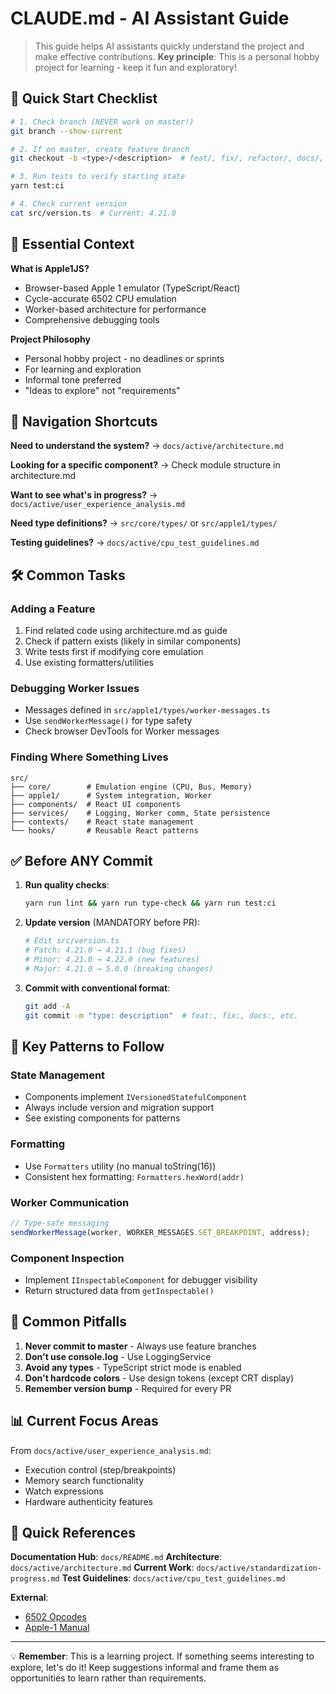 # CLAUDE.md - AI Assistant Guide

> This guide helps AI assistants quickly understand the project and make effective contributions.
> **Key principle**: This is a personal hobby project for learning - keep it fun and exploratory!

## 🚀 Quick Start Checklist

```bash
# 1. Check branch (NEVER work on master!)
git branch --show-current

# 2. If on master, create feature branch
git checkout -b <type>/<description>  # feat/, fix/, refactor/, docs/, test/, chore/

# 3. Run tests to verify starting state
yarn test:ci

# 4. Check current version
cat src/version.ts  # Current: 4.21.0
```

## 🎯 Essential Context

**What is Apple1JS?**

- Browser-based Apple 1 emulator (TypeScript/React)
- Cycle-accurate 6502 CPU emulation
- Worker-based architecture for performance
- Comprehensive debugging tools

**Project Philosophy**

- Personal hobby project - no deadlines or sprints
- For learning and exploration
- Informal tone preferred
- "Ideas to explore" not "requirements"

## 📍 Navigation Shortcuts

**Need to understand the system?**
→ `docs/active/architecture.md`

**Looking for a specific component?**
→ Check module structure in architecture.md

**Want to see what's in progress?**
→ `docs/active/user_experience_analysis.md`

**Need type definitions?**
→ `src/core/types/` or `src/apple1/types/`

**Testing guidelines?**
→ `docs/active/cpu_test_guidelines.md`

## 🛠️ Common Tasks

### Adding a Feature

1. Find related code using architecture.md as guide
2. Check if pattern exists (likely in similar components)
3. Write tests first if modifying core emulation
4. Use existing formatters/utilities

### Debugging Worker Issues

- Messages defined in `src/apple1/types/worker-messages.ts`
- Use `sendWorkerMessage()` for type safety
- Check browser DevTools for Worker messages

### Finding Where Something Lives

```
src/
├── core/        # Emulation engine (CPU, Bus, Memory)
├── apple1/      # System integration, Worker
├── components/  # React UI components
├── services/    # Logging, Worker comm, State persistence
├── contexts/    # React state management
└── hooks/       # Reusable React patterns
```

## ✅ Before ANY Commit

1. **Run quality checks**:

    ```bash
    yarn run lint && yarn run type-check && yarn run test:ci
    ```

2. **Update version** (MANDATORY before PR):

    ```bash
    # Edit src/version.ts
    # Patch: 4.21.0 → 4.21.1 (bug fixes)
    # Minor: 4.21.0 → 4.22.0 (new features)
    # Major: 4.21.0 → 5.0.0 (breaking changes)
    ```

3. **Commit with conventional format**:
    ```bash
    git add -A
    git commit -m "type: description"  # feat:, fix:, docs:, etc.
    ```

## 🔑 Key Patterns to Follow

### State Management

- Components implement `IVersionedStatefulComponent`
- Always include version and migration support
- See existing components for patterns

### Formatting

- Use `Formatters` utility (no manual toString(16))
- Consistent hex formatting: `Formatters.hexWord(addr)`

### Worker Communication

```typescript
// Type-safe messaging
sendWorkerMessage(worker, WORKER_MESSAGES.SET_BREAKPOINT, address);
```

### Component Inspection

- Implement `IInspectableComponent` for debugger visibility
- Return structured data from `getInspectable()`

## 🚫 Common Pitfalls

1. **Never commit to master** - Always use feature branches
2. **Don't use console.log** - Use LoggingService
3. **Avoid any types** - TypeScript strict mode is enabled
4. **Don't hardcode colors** - Use design tokens (except CRT display)
5. **Remember version bump** - Required for every PR

## 📊 Current Focus Areas

From `docs/active/user_experience_analysis.md`:

- Execution control (step/breakpoints)
- Memory search functionality
- Watch expressions
- Hardware authenticity features

## 🔗 Quick References

**Documentation Hub**: `docs/README.md`
**Architecture**: `docs/active/architecture.md`
**Current Work**: `docs/active/standardization-progress.md`
**Test Guidelines**: `docs/active/cpu_test_guidelines.md`

**External**:

- [6502 Opcodes](http://www.6502.org/tutorials/6502opcodes.html)
- [Apple-1 Manual](https://archive.org/details/Apple-1_Operation_Manual_1976_Apple_a)

---

💡 **Remember**: This is a learning project. If something seems interesting to explore, let's do it! Keep suggestions informal and frame them as opportunities to learn rather than requirements.
